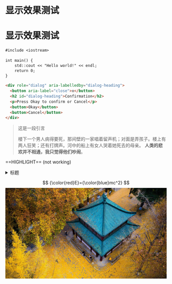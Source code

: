 # 显示效果测试


# 显示效果测试

```clike
#include <iostream>

int main() {
	std::cout << "Hello world!" << endl;
	return 0;
}
```

```html
<div role="dialog" aria-labelledby="dialog-heading">
  <button aria-label="close">x</button>
  <h2 id="dialog-heading">Confirmation</h2>
  <p>Press Okay to confirm or Cancel</p>
  <button>Okay</button>
  <button>Cancel</button>
</div>
```



> 这是一段引言
>
> 楼下一个男人病得要死，那间壁的一家唱着留声机；对面是弄孩子。楼上有两人狂笑；还有打牌声。河中的船上有女人哭着她死去的母亲。 **人类的悲欢并不相通，我只觉得他们吵闹**。

==HIGHLIGHT== (not working)

<details>
    <summary>
        标题
    </summary>
    <p>
        折叠内容
    </p>
</details>


<!--![玄武湖公园](p(185).jpg) -->



$$
{\color{red}E}={\color{blue}mc^2}
$$
![](p(185).jpg)
